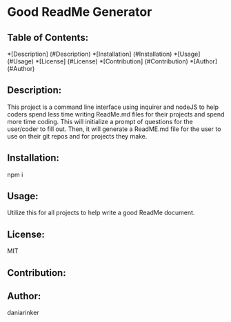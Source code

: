 # Good ReadMe Generator
  
  ## Table of Contents:
  *[Description] (#Description)
  *[Installation] (#Installation)
  *[Usage] (#Usage)
  *[License] (#License)
  *[Contribution] (#Contribution)
  *[Author] (#Author)
  
  ## Description:
  This project is a command line interface using inquirer and nodeJS to help coders spend less time writing ReadMe.md files for their projects and spend more time coding. This will initialize a prompt of questions for the user/coder to fill out. Then, it will generate a ReadME.md file for the user to use on their git repos and for projects they make.
  
  ## Installation:
  npm i
  
  ## Usage:
  Utilize this for all projects to help write a good ReadMe document. 
  
  ## License:
  MIT

  ## Contribution:
  
  
  ## Author:
  daniarinker
  
